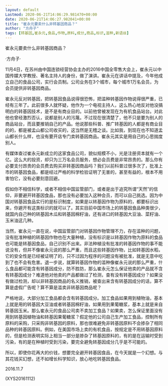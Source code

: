 ```yaml
---
layout: default
Lastmod: 2020-06-21T14:06:29.981470+00:00
date: 2020-06-21T14:06:27.982041+00:00
title: "崔永元要卖什么非转基因商品？"
author: "方舟子"
tags: [转基因,崔永元,食品,作物,原料,成分,商品,标识,滥种,新语丝]
---
```


崔永元要卖什么非转基因商品？

·方舟子·

11月4日，在苏州由中国连锁经营协会主办的2016中国全零售大会上，崔永元以中国传媒大学教授、著名主持人的身份，做了演讲。崔永元在讲话中提及，今年他成立自己的食品公司，实行会员制。公司业务在3个城市，每个城市1万名会员，为会员提供非转基因商品。

崔永元反对转基因，把转基因食品说得很恐怖，把滥种转基因作物说得很严重，已经有三年了。此前很多人就怀疑，他作为一个电视主持人，这么热心地反对他没搞明白的转基因技术，是不是有商业目的。以前他曾被发现在为有机食品站台。对此他也曾经激烈否认，说都是别人的污蔑。不过现在很清楚了，他不只是要为别人的商品站台，而且要推销自己的产品。他说那些科普、推广转基因的人都是有商业目的的，都是被孟山都公司收买的，这当然是无稽之谈。比如我，到现在也不知道孟山都长什么样，也没有要开店专门卖转基因商品。崔永元其实是用自己的心思揣度别人。

有媒体查过崔永元新成立的这家食品公司，貌似规模不小，光是注册资本就有一个亿。这么大的投资，却只为三万名会员服务，想必会员费是非常昂贵的。那么你有必要支付昂贵的会员费去购买非转基因商品吗？我们以前科普过很多次了，批准上市的转基因食品，都是经过严格的科学检验证明了无害的，甚至有益的，根本不用害怕它，没有必要刻意回避。

假如你不相信科学，或者不相信中国监管部门，或者是出于追究所谓“天然”的信仰，非要避开转基因食品，那也没有必要加入这种会员，而可以自己挑选。因为中国对转基因食品实行的是标识制度，如果是以转基因作物为原料的，都要标识出来，你避开有这类标识的就可以了。其实目前中国市场上的转基因食品种类很少，就国内自己种的转基因木瓜和转基因棉籽油，还有进口的转基因大豆油、菜籽油、玉米油这几种。

当然，崔永元一直在说，中国监管部门对转基因作物管理不力，存在滥种的问题，没有批准种植的转基因作物也在大量种植，没有标识是以转基因作物为原料的食品也可能是转基因食品，自己识别不出来。非法种植没有批准的转基因作物的事不能说没有，但并不像崔永元说的那么严重，而且这些转基因作物，比如转基因水稻，它的安全性是已经被证明了的，只不过因为程序的问题没有被批准，就是无意中吃到了也不会有危害。退一步说，就算转基因作物的滥种像崔永元说的那么严重，什么食品都可能含有转基因成分，防不胜防，那么崔永元怎么保证他卖的产品就不含有转基因成分？难道他对他卖的产品都做过了检测，查有没有转基因成分？如果没有做过检测，却以非转基因商品的名义推销，被查出来含有转基因成分的话，算不算是虚假广告呢？算不算是滥卖非转基因商品呢？

严格地说，大部分加工食品都会含有转基因成分。加工食品如果用到植物油，基本上就是用的转基因大豆油或者转基因棉籽油，如果用到果葡糖浆，基本上就是来自转基因玉米。那么崔永元的食品公司卖不卖加工食品？如果卖，怎么保证里面没有用到转基因植物油和转基因果葡糖浆？假定他的公司自己生产加工食品，控制所有原料的采购，只采购非转基因的原料，那也很难避免非转基因原料不会掺杂了相同品种的转基因原料。例如，在美国市场上卖的有机食品，按规定是不用转基因原料的，但是检测表明实际上相当一部分是掺杂了转基因原料的，有的是在运输时受到污染，有的是在种植时受到污染，要完全避免转基因成分几乎是不可能的。

所以，即使你花再大的价钱，想要完全避开转基因食品，在今天就是一个幻想。与其花钱买幻想，还不如增长科学知识，放心地吃转基因食品。

2016.11.7

(XYS20161112)

